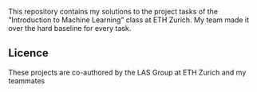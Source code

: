 This repository contains my solutions to the project tasks of the "Introduction to Machine Learning" class at ETH Zurich. My team made it over the hard baseline for every task.

## Licence
These projects are co-authored by the LAS Group at ETH Zurich and my teammates
